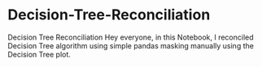 # Decision-Tree-Reconciliation
Decision Tree Reconciliation
Hey everyone, in this Notebook, I reconciled Decision Tree algorithm using simple pandas masking manually using the Decision Tree plot.
